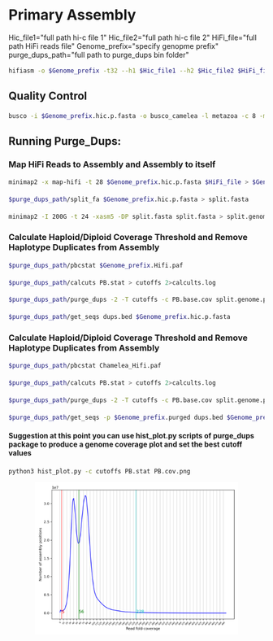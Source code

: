 # Primary Assembly

Hic_file1="full path hi-c file 1"
Hic_file2="full path hi-c file 2"
HiFi_file="full path HiFi reads file"
Genome_prefix="specify genopme prefix"
purge_dups_path="full path to purge_dups bin folder"
```bash
hifiasm -o $Genome_prefix -t32 --h1 $Hic_file1 --h2 $Hic_file2 $HiFi_file -s 0.35 --primary > hifi_assembly_hic_primary.log 2>&1 &
```

## Quality Control

```bash
busco -i $Genome_prefix.hic.p.fasta -o busco_camelea -l metazoa -c 8 -m geno -f ##change the parameters based on the organism of interest
```

## Running Purge_Dups:

### Map HiFi Reads to Assembly and Assembly to itself

```bash
minimap2 -x map-hifi -t 28 $Genome_prefix.hic.p.fasta $HiFi_file > $Genome_prefix.Hifi.paf

$purge_dups_path/split_fa $Genome_prefix.hic.p.fasta > split.fasta

minimap2 -I 200G -t 24 -xasm5 -DP split.fasta split.fasta > split.genome.paf
```

### Calculate Haploid/Diploid Coverage Threshold and Remove Haplotype Duplicates from Assembly

```bash
$purge_dups_path/pbcstat $Genome_prefix.Hifi.paf

$purge_dups_path/calcuts PB.stat > cutoffs 2>calcults.log

$purge_dups_path/purge_dups -2 -T cutoffs -c PB.base.cov split.genome.paf > dups.bed 2> purge_dups.log

$purge_dups_path/get_seqs dups.bed $Genome_prefix.hic.p.fasta
```

### Calculate Haploid/Diploid Coverage Threshold and Remove Haplotype Duplicates from Assembly

```bash
$purge_dups_path/pbcstat Chamelea_Hifi.paf

$purge_dups_path/calcuts PB.stat > cutoffs 2>calcults.log

$purge_dups_path/purge_dups -2 -T cutoffs -c PB.base.cov split.genome.paf > dups.bed 2> purge_dups.log

$purge_dups_path/get_seqs -p $Genome_prefix.purged dups.bed $Genome_prefix.hic.p.fasta
```
#### Suggestion at this point you can use hist_plot.py scripts of purge_dups package to produce a genome coverage plot and set the best cutoff values

```bash
python3 hist_plot.py -c cutoffs PB.stat PB.cov.png
```

<p align="center">
<img src='../pictures/PB.cov.png' width='400'>
</p>
